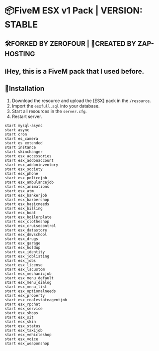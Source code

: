 # 📦FiveM ESX v1 Pack | VERSION: STABLE
## 🛠️FORKED BY ZEROFOUR | 👑CREATED BY ZAP-HOSTING

## ℹ️Hey, this is a FiveM pack that I used before. 

## 📗Installation
1. Download the resource and upload the [ESX] pack in the `/resource`.
2. Import the `esxfull.sql` into your database.
3. Start all resources in the `server.cfg`.
4. Restart server.

```
start mysql-async
start async
start cron
start es_camera
start es_extended
start instance
start skinchanger
start esx_accessories
start esx_addonaccount
start esx_addoninventory
start esx_society
start esx_phone
start esx_policejob
start esx_ambulancejob
start esx_animations
start esx_atm
start esx_bankerjob
start esx_barbershop
start esx_basicneeds
start esx_billing
start esx_boat
start esx_boilerplate
start esx_clotheshop
start esx_cruisecontrol
start esx_datastore
start esx_dmvschool
start esx_drugs
start esx_garage
start esx_holdup
start esx_identity
start esx_joblisting
start esx_jobs
start esx_license
start esx_lscustom
start esx_mechanicjob
start esx_menu_default
start esx_menu_dialog
start esx_menu_list
start esx_optionalneeds
start esx_property
start esx_realestateagentjob
start esx_rpchat
start esx_service
start esx_shops
start esx_sit
start esx_skin
start esx_status
start esx_taxijob
start esx_vehicleshop
start esx_voice
start esx_weaponshop
```
